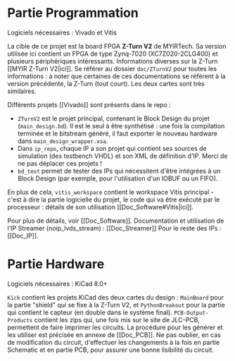 
# Partie Programmation

Logiciels nécessaires : Vivado et Vitis

La cible de ce projet est la board FPGA **Z-Turn V2** de MYiRTech. Sa version utilisée ici contient un FPGA de type Zynq-7020 (XC7Z020-2CLG400) et plusieurs périphériques intéressants. Informations diverses sur la Z-Turn [[MYIR Z-Turn V2|ici]]. 
Se référer au dossier `doc/ZTurnV2` pour toutes les informations : à noter que certaines de ces documentations se réfèrent à la version précédente, la Z-Turn (tout court). Les deux cartes sont très similaires.

Différents projets [[Vivado]] sont présents dans le repo :
- `ZTurnV2` est le projet principal, contenant le Block Design du projet (`main_design.bd`). Il est le seul à être synthétisé : une fois la compilation terminée et le bitstream généré, il faut exporter le nouveau hardware dans `main_design_wrapper.xsa`.
- Dans `ip_repo`, chaque IP a son projet qui contient ses sources de simulation (des testbench VHDL) et son XML de définition d'IP. Merci de ne pas déplacer ces projets !
- `bd_test` permet de tester des IPs qui nécessitent d'être intégrées à un Block Design (par exemple, pour l'utilisation d'un IOBUF ou un FIFO).

En plus de cela, `vitis_workspace` contient le workspace Vitis principal - c'est à dire la partie logicielle du projet, le code qui va être exécuté par le processeur : détails de son utilisation [[Doc_Software#Vitis|ici]].

Pour plus de détails, voir [[Doc_Software]].
Documentation et utilisation de l'IP Streamer (noip_lvds_stream) : [[Doc_Streamer]]
Pour le reste des IPs : [[Doc_IP]].

# Partie Hardware

Logiciels nécessaires : KiCad 8.0+

`Kick` contient les projets KiCad des deux cartes du design : `MainBoard` pour la partie "shield" qui se fixe à la Z-Turn V2, et `PythonBreakout` pour la partie qui contient le capteur (en double dans le système final).
`PCB-Output-Products` contient les zips qui, une fois mis sur le site de JLC-PCB, permettent de faire imprimer les circuits. La procédure pour les générer et les utiliser est précisée en annexe de [[Doc_PCB]].
Ne pas oublier, en cas de modification du circuit, d'effectuer les changements à la fois en partie Schematic et en partie PCB, pour assurer une bonne lisibilité du circuit.